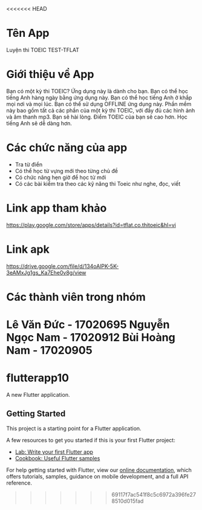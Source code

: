 <<<<<<< HEAD
# Tên App
Luyện thi TOEIC TEST-TFLAT

# Giới thiệu về App
Bạn có một kỳ thi TOEIC? Ứng dụng này là dành cho bạn. Bạn có thể học tiếng Anh hàng ngày bằng ứng dụng này.
Bạn có thể học tiếng Anh ở khắp mọi nơi và mọi lúc. Bạn có thể sử dụng OFFLINE ứng dụng này.
Phần mềm này bao gồm tất cả các phần của một kỳ thi TOEIC, với đầy đủ các hình ảnh và âm thanh mp3. Bạn sẽ hài lòng. Điểm TOEIC của bạn sẽ cao hơn. Học tiếng Anh sẽ dễ dàng hơn.

# Các chức năng của app
- Tra từ điển
- Có thể học từ vựng mới theo từng chủ đề
- Có chức năng hẹn giờ để học từ mới
- Có các bài kiểm tra theo các kỹ năng thi Toeic như nghe, đọc, viết

# Link app tham khảo
https://play.google.com/store/apps/details?id=tflat.co.thitoeic&hl=vi

# Link apk
https://drive.google.com/file/d/134oAlPK-5K-3eAMxJg1gs_Ka7Ehe0v8g/view

# Các thành viên trong nhóm
Lê Văn Đức - 17020695
Nguyễn Ngọc Nam - 17020912
Bùi Hoàng Nam - 17020905 
=======
# flutterapp10

A new Flutter application.

## Getting Started

This project is a starting point for a Flutter application.

A few resources to get you started if this is your first Flutter project:

- [Lab: Write your first Flutter app](https://flutter.dev/docs/get-started/codelab)
- [Cookbook: Useful Flutter samples](https://flutter.dev/docs/cookbook)

For help getting started with Flutter, view our
[online documentation](https://flutter.dev/docs), which offers tutorials,
samples, guidance on mobile development, and a full API reference.
>>>>>>> 69117f7ac541f8c5c6972a396fe278510d015fad
